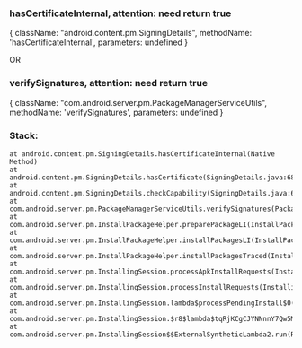 
### hasCertificateInternal, attention: need return true
{
    className: "android.content.pm.SigningDetails",
    methodName: 'hasCertificateInternal',
    parameters: undefined
}

OR

### verifySignatures, attention: need return true
{
className: "com.android.server.pm.PackageManagerServiceUtils",
methodName: 'verifySignatures',
parameters: undefined
}

### Stack:
    at android.content.pm.SigningDetails.hasCertificateInternal(Native Method)
    at android.content.pm.SigningDetails.hasCertificate(SigningDetails.java:682)
    at android.content.pm.SigningDetails.checkCapability(SigningDetails.java:635)
    at com.android.server.pm.PackageManagerServiceUtils.verifySignatures(PackageManagerServiceUtils.java:574)
    at com.android.server.pm.InstallPackageHelper.preparePackageLI(InstallPackageHelper.java:1418)
    at com.android.server.pm.InstallPackageHelper.installPackagesLI(InstallPackageHelper.java:1000)
    at com.android.server.pm.InstallPackageHelper.installPackagesTraced(InstallPackageHelper.java:962)
    at com.android.server.pm.InstallingSession.processApkInstallRequests(InstallingSession.java:547)
    at com.android.server.pm.InstallingSession.processInstallRequests(InstallingSession.java:536)
    at com.android.server.pm.InstallingSession.lambda$processPendingInstall$0(InstallingSession.java:295)
    at com.android.server.pm.InstallingSession.$r8$lambda$tqRjKCgCJYNNnnY7Qw5M5BHLup8(InstallingSession.java:0)
    at com.android.server.pm.InstallingSession$$ExternalSyntheticLambda2.run(R8$$SyntheticClass:0)

